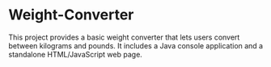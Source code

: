 # Weight-Converter
This project provides a basic weight converter that lets users convert between kilograms and pounds. It includes a Java console application and a standalone HTML/JavaScript web page.
